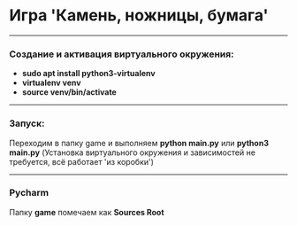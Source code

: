 # Игра 'Камень, ножницы, бумага'

------------

### Создание и активация виртуального окружения:

- **sudo apt install python3-virtualenv**
- **virtualenv venv**
- **source venv/bin/activate**

------------

### Запуск:

Переходим в папку game и выполняем **python main.py** или **python3 main.py**
(Установка виртуального окружения и зависимостей не требуется, всё работает 'из коробки')

------------

### Pycharm

Папку **game** помечаем как **Sources Root**